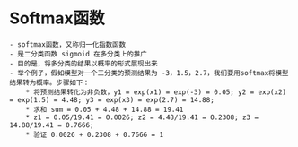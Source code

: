 <!--
 * @LastEditors: jingweizhu
-->
# Softmax函数
    - softmax函数，又称归一化指数函数
    - 是二分类函数 sigmoid 在多分类上的推广
    - 目的是，将多分类的结果以概率的形式展现出来
    - 举个例子，假如模型对一个三分类的预测结果为 -3，1.5，2.7，我们要用softmax将模型结果转为概率。步骤如下：
        * 将预测结果转化为非负数，y1 = exp(x1) = exp(-3) = 0.05; y2 = exp(x2) = exp(1.5) = 4.48; y3 = exp(x3) = exp(2.7) = 14.88;
        * 求和 sum = 0.05 + 4.48 + 14.88 = 19.41
        * z1 = 0.05/19.41 = 0.0026; z2 = 4.48/19.41 = 0.2308; z3 = 14.88/19.41 = 0.7666;
        * 验证 0.0026 + 0.2308 + 0.7666 = 1